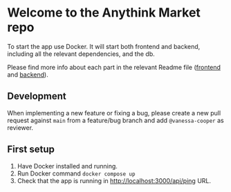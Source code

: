 # Welcome to the Anythink Market repo

To start the app use Docker. It will start both frontend and backend, including all the relevant dependencies, and the db.

Please find more info about each part in the relevant Readme file ([frontend](frontend/readme.md) and [backend](backend/README.md)).

## Development

When implementing a new feature or fixing a bug, please create a new pull request against `main` from a feature/bug branch and add `@vanessa-cooper` as reviewer.

## First setup

1. Have Docker installed and running.
2. Run Docker command `docker compose up`
2. Check that the app is running in [http://localhost:3000/api/ping](http://localhost:3000/api/ping) URL.

